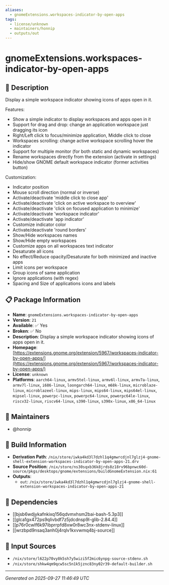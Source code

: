 ```yaml
---
aliases:
  - gnomeExtensions.workspaces-indicator-by-open-apps
tags:
  - license/unknown
  - maintainers/honnip
  - outputs/out
---
```


# gnomeExtensions.workspaces-indicator-by-open-apps

## 📝 Description

Display a simple workspace indicator showing icons of apps open in it.

Features:

- Show a simple indicator to display workspaces and apps open in it
- Support for drag and drop: change an application workspace just dragging its icon
- Right/Left click to focus/minimize application, Middle click to close
- Workspaces scrolling: change active workspace scrolling hover the indicator
- Support for multiple monitor (for both static and dynamic workspaces)
- Rename workspaces directly from the extension (activate in settings)
- Hide/show GNOME default workspace indicator (former activities button)

Customization:

- Indicator position
- Mouse scroll direction (normal or inverse)
- Activate/deactivate 'middle click to close app'
- Activate/deactivate 'click on active workspace to overview'
- Activate/deactivate 'click on focused application to minimize'
- Activate/deactivate 'workspace indicator'
- Activate/deactivate 'app indicator'
- Customize indicator color
- Activate/deactivate 'round borders'
- Show/Hide workspaces names
- Show/Hide empty workspaces
- Customize apps on all workspaces text indicator
- Desaturate all icons
- No effect/Reduce opacity/Desaturate for both minimized and inactive apps
- Limit icons per workspace
- Group icons of same application
- Ignore applications (with regex)
- Spacing and Size of applications icons and labels

## 📋 Package Information

- **Name**: `gnomeExtensions.workspaces-indicator-by-open-apps`
- **Version**: `21`
- **Available**: ✅ Yes
- **Broken**: ✅ No
- **Description**: Display a simple workspace indicator showing icons of apps open in it.
- **Homepage**: [https://extensions.gnome.org/extension/5967/workspaces-indicator-by-open-apps/](https://extensions.gnome.org/extension/5967/workspaces-indicator-by-open-apps/)
- **License**: `unknown`
- **Platforms**: `aarch64-linux`, `armv5tel-linux`, `armv6l-linux`, `armv7a-linux`, `armv7l-linux`, `i686-linux`, `loongarch64-linux`, `m68k-linux`, `microblaze-linux`, `microblazeel-linux`, `mips-linux`, `mips64-linux`, `mips64el-linux`, `mipsel-linux`, `powerpc-linux`, `powerpc64-linux`, `powerpc64le-linux`, `riscv32-linux`, `riscv64-linux`, `s390-linux`, `s390x-linux`, `x86_64-linux`
## 👥 Maintainers

- @honnip


## 🔧 Build Information

- **Derivation Path**: `/nix/store/iwka4kd3l7dzhl1q4gmwrcdjnl7glzj4-gnome-shell-extension-workspaces-indicator-by-open-apps-21.drv`
- **Source Position**: `/nix/store/ns30sqxb36k8jrds8z18rv96bpnwc60d-source/pkgs/desktops/gnome/extensions/buildGnomeExtension.nix:61`
- **Outputs**:
  - `out`:  `/nix/store/iwka4kd3l7dzhl1q4gmwrcdjnl7glzj4-gnome-shell-extension-workspaces-indicator-by-open-apps-21`

## 🔗 Dependencies

- [[bjsb6wdjykafnkixq156qdvmxhsm2bai-bash-5.3p3]]
- [[glca1gx472ps9qlivbdf7z5jdcdnsp9l-glib-2.84.4]]
- [[p76r0cwlf6k97ibprrpfd8xw0r8wc3nx-stdenv-linux]]
- [[wrzbpd9nsaq3anh0j4rqlv1kxvwmq4bj-source]]

## 📁 Input Sources

- `/nix/store/l622p70vy8k5sh7y5wizi5f2mic6ynpg-source-stdenv.sh`
- `/nix/store/shkw4qm9qcw5sc5n1k5jznc83ny02r39-default-builder.sh`

---
*Generated on 2025-09-27 11:46:49 UTC*
